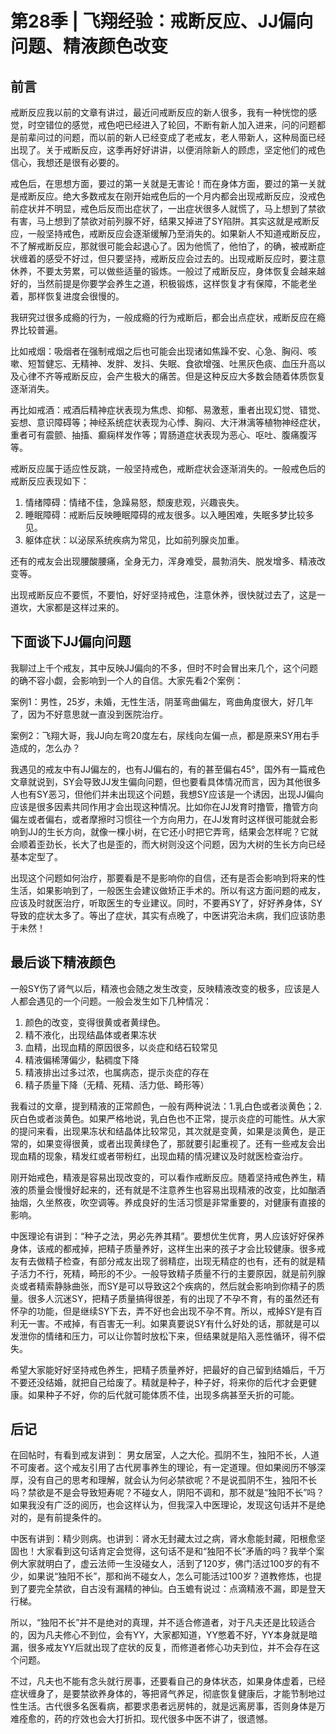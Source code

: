 # 第28季 | 飞翔经验：戒断反应、JJ偏向问题、精液颜色改变
## 前言

戒断反应我以前的文章有讲过，最近问戒断反应的新人很多，我有一种恍惚的感觉，时空错位的感觉，戒色吧已经进入了轮回，不断有新人加入进来，问的问题都是前辈问过的问题，而以前的新人已经变成了老戒友，老人带新人，这种局面已经出现了。关于戒断反应，这季再好好讲讲，以便消除新人的顾虑，坚定他们的戒色信心，我想还是很有必要的。

戒色后，在思想方面，要过的第一关就是无害论！而在身体方面，要过的第一关就是戒断反应。绝大多数戒友在刚开始戒色后的一个月内都会出现戒断反应，没戒色前症状并不明显，戒色后反而出症状了，一出症状很多人就慌了，马上想到了禁欲有害，马上想到了禁欲对前列腺不好，结果又掉进了SY陷阱。其实这就是戒断反应，一般坚持戒色，戒断反应会逐渐缓解乃至消失的。如果新人不知道戒断反应，不了解戒断反应，那就很可能会起退心了。因为他慌了，他怕了，的确，被戒断症状缠着的感受不好过，但只要坚持，戒断反应会过去的。出现戒断反应时，要注意休养，不要太劳累，可以做些适量的锻炼。一般过了戒断反应，身体恢复会越来越好的，当然前提是你要学会养生之道，积极锻炼，这样恢复才有保障，不能老坐着，那样恢复进度会很慢的。

我研究过很多成瘾的行为，一般成瘾的行为戒断后，都会出点症状，戒断反应在瘾界比较普遍。

比如戒烟：吸烟者在强制戒烟之后也可能会出现诸如焦躁不安、心急、胸闷、咳嗽、短暂健忘、无精神、发胖、发抖、失眠、食欲增强、吐黑灰色痰、血压升高以及心律不齐等戒断反应，会产生极大的痛苦。但是这种反应大多数会随着体质恢复逐渐消失。 

再比如戒酒：戒酒后精神症状表现为焦虑、抑郁、易激惹，重者出现幻觉、错觉、妄想、意识障碍等；神经系统症状表现为心悸、胸闷、大汗淋漓等植物神经症状，重者可有震颤、抽搐、癫痫样发作等；胃肠道症状表现为恶心、呕吐、腹痛腹泻等。

戒断反应属于适应性反跳，一般坚持戒色，戒断症状会逐渐消失的。一般戒色后的戒断反应表现如下：

1. 情绪障碍：情绪不佳，急躁易怒，颓废悲观，兴趣丧失。
2. 睡眠障碍：戒断后反映睡眠障碍的戒友很多。以入睡困难，失眠多梦比较多见。
3. 躯体症状：以泌尿系统疾病为常见，比如前列腺炎加重。

还有的戒友会出现腰酸腰痛，全身无力，浑身难受，晨勃消失、脱发增多、精液改变等。

出现戒断反应不要慌，不要怕，好好坚持戒色，注意休养，很快就过去了，这是一道坎，大家都是这样过来的。

## 下面谈下JJ偏向问题

我聊过上千个戒友，其中反映JJ偏向的不多，但时不时会冒出来几个，这个问题的确不容小觑，会影响到一个人的自信。大家先看2个案例：

案例1：男性，25岁，未婚，无性生活，阴茎弯曲偏左，弯曲角度很大，好几年了，因为不好意思就一直没到医院治疗。

案例2：飞翔大哥，我JJ向左弯20度左右，尿线向左偏一点，都是原来SY用右手造成的，怎么办？

我遇见的戒友中有JJ偏左的，也有JJ偏右的，有的甚至偏右45°，国外有一篇戒色文章就说到，SY会导致JJ发生偏向问题，但也要看具体情况而言，因为其他很多人也有SY恶习，但他们并未出现这个问题，我想SY应该是一个诱因，出现JJ偏向应该是很多因素共同作用才会出现这种情况。比如你在JJ发育时撸管，撸管方向偏左或者偏右，或者摩擦时习惯往一个方向用力，在JJ发育时这样很可能就会影响到JJ的生长方向，就像一棵小树，在它还小时把它弄弯，结果会怎样呢？它就会顺着歪劲长，长大了也是歪的，而大树则没这个问题，因为大树的生长方向已经基本定型了。

出现这个问题如何治疗，那要看是不是影响你的自信，还有是否会影响到将来的性生活，如果影响到了，一般医生会建议做矫正手术的。所以有这方面问题的戒友，应该及时就医治疗，听取医生的专业建议。同时，不要再SY了，好好养身体，SY导致的症状太多了。等出了症状，其实有点晚了，中医讲究治未病，我们应该防患于未然！

## 最后谈下精液颜色

一般SY伤了肾气以后，精液也会随之发生改变，反映精液改变的极多，应该是人人都会遇见的一个问题。一般会发生如下几种情况：

1. 颜色的改变，变得很黄或者黄绿色。
2. 精不液化，出现结晶体或者果冻状
3. 血精，出现血精的原因很多，以炎症和结石较常见
4. 精液偏稀薄偏少，黏稠度下降
5. 精液排出过多过浓，也属病态，提示炎症的存在
6. 精子质量下降（无精、死精、活力低、畸形等）

我看过的文章，提到精液的正常颜色，一般有两种说法：1.乳白色或者淡黄色；2.灰白色或者淡黄色。如果严格地说，乳白色也不正常，提示炎症的可能性。从大家的提问来看，出现果冻状和结晶体比较常见，其次就是变黄，如果是淡黄色，是正常的，如果变得很黄，或者出现黄绿色了，那就要引起重视了。还有一些戒友会出现血精的现象，精发红或者带粉红，出现血精的情况建议及时就医检查治疗。

刚开始戒色，精液是容易出现改变的，可以看作戒断反应。随着坚持戒色养生，精液的质量会慢慢好起来的，还有就是不注意养生也容易出现精液的改变，比如酗酒抽烟，久坐熬夜，吹空调等。养成良好的生活习惯是非常重要的，对健康有直接的影响。

中医理论有讲到：“种子之法，男必先养其精”。要想优生优育，男人应该好好保养身体，该戒的都戒掉，把精子质量养好，这样生出来的孩子才会比较健康。很多戒友有去做精子检查，有部分戒友出现了弱精症，出现无精症的也有，还有的就是精子活力不行，死精，畸形的不少。一般导致精子质量不行的主要原因，就是前列腺炎或者精索静脉曲张，而SY是可以导致这2个疾病的，然后就会影响到你精子的质量。很多人沉迷SY，把精子质量搞得很差，有的出现了不孕不育，有的虽然还有怀孕的功能，但是继续SY下去，弄不好也会出现不孕不育。所以，戒掉SY是有百利无一害。不戒掉，有百害无一利。如果真要说SY有什么好处的话，那就是可以发泄你的情绪和压力，可以让你暂时放松下来，但结果就是陷入恶性循环，得不偿失。

希望大家能好好坚持戒色养生，把精子质量养好，把最好的自己留到结婚后，千万不要还没结婚，就把自己给废了。精就是种子，种子好，将来你的后代才会更健康。如果种子不好，你的后代就可能体质不佳，出现多病甚至夭折的可能。
 
## 后记

在回帖时，有看到戒友讲到： 男女居室，人之大伦。孤阴不生，独阳不长，人道不可废者。这个戒友引用了古代房事养生的理论，有一定道理。但如果阅历不够深厚，没有自己的思考和理解，就会认为何必禁欲呢？不是说孤阴不生，独阳不长吗？禁欲是不是会导致短寿呢？不碰女人，阴阳不调和，那不就是“独阳不长”吗？如果我没有广泛的阅历，也会这样认为，但我深入中医理论，发现这句话并不是绝对的，是有前提条件的。

中医有讲到：精少则病。也讲到：肾水无封藏太过之病，肾水愈能封藏，阳根愈坚固也！大家看到这句话肯定会觉得，这句话不是和“独阳不长”矛盾的吗？我举个案例大家就明白了，虚云法师一生没碰女人，活到了120岁，佛门活过100岁的有不少，如果说“独阳不长”，那和尚不碰女人，怎么可能活过100岁？道教修炼，也提到了要完全禁欲，自古没有漏精的神仙。白玉蟾有说过：点滴精液不漏，即是登天行梯。

所以，“独阳不长”并不是绝对的真理，并不适合修道者，对于凡夫还是比较适合的，因为凡夫修心不到位，会有YY，大家都知道，YY憋着不好，YY本身就是暗漏，很多戒友YY后就出现了症状的反复，而修道者修心功夫到位，并不会存在这个问题。

不过，凡夫也不能有念头就行房事，还要看自己的身体状态，如果身体虚着，已经症状缠身了，是要禁欲养身体的，等把肾气养足，彻底恢复健康后，才能节制地过性生活。古代很多名医看病，都要求患者远房帏的，就是远离房事，否则身体是万难痊愈的，药的疗效也会大打折扣。现代很多中医不讲了，很遗憾。